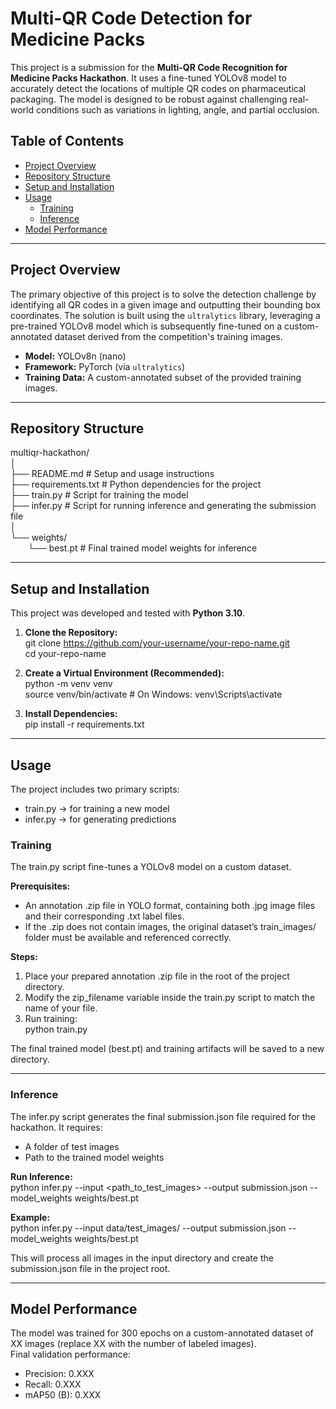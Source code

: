 # Multi-QR Code Detection for Medicine Packs

This project is a submission for the **Multi-QR Code Recognition for Medicine Packs Hackathon**. It uses a fine-tuned YOLOv8 model to accurately detect the locations of multiple QR codes on pharmaceutical packaging. The model is designed to be robust against challenging real-world conditions such as variations in lighting, angle, and partial occlusion.

## Table of Contents
- [Project Overview](#project-overview)
- [Repository Structure](#repository-structure)
- [Setup and Installation](#setup-and-installation)
- [Usage](#usage)
  - [Training](#training)
  - [Inference](#inference)
- [Model Performance](#model-performance)

---

## Project Overview

The primary objective of this project is to solve the detection challenge by identifying all QR codes in a given image and outputting their bounding box coordinates. The solution is built using the `ultralytics` library, leveraging a pre-trained YOLOv8 model which is subsequently fine-tuned on a custom-annotated dataset derived from the competition's training images.

- **Model:** YOLOv8n (nano)  
- **Framework:** PyTorch (via `ultralytics`)  
- **Training Data:** A custom-annotated subset of the provided training images.  

---

## Repository Structure

multiqr-hackathon/  
│  
├── README.md                # Setup and usage instructions  
├── requirements.txt         # Python dependencies for the project  
├── train.py                 # Script for training the model  
├── infer.py                 # Script for running inference and generating the submission file  
│  
└── weights/  
  └── best.pt              # Final trained model weights for inference  

---

## Setup and Installation

This project was developed and tested with **Python 3.10**.  

1. **Clone the Repository:**  
git clone https://github.com/your-username/your-repo-name.git  
cd your-repo-name  

2. **Create a Virtual Environment (Recommended):**  
python -m venv venv  
source venv/bin/activate   # On Windows: venv\Scripts\activate  

3. **Install Dependencies:**  
pip install -r requirements.txt  

---

## Usage

The project includes two primary scripts:  
- train.py → for training a new model  
- infer.py → for generating predictions  

### Training

The train.py script fine-tunes a YOLOv8 model on a custom dataset.  

**Prerequisites:**  
- An annotation .zip file in YOLO format, containing both .jpg image files and their corresponding .txt label files.  
- If the .zip does not contain images, the original dataset’s train_images/ folder must be available and referenced correctly.  

**Steps:**  
1. Place your prepared annotation .zip file in the root of the project directory.  
2. Modify the zip_filename variable inside the train.py script to match the name of your file.  
3. Run training:  
python train.py  

The final trained model (best.pt) and training artifacts will be saved to a new directory.  

---

### Inference

The infer.py script generates the final submission.json file required for the hackathon. It requires:  
- A folder of test images  
- Path to the trained model weights  

**Run Inference:**  
python infer.py --input <path_to_test_images> --output submission.json --model_weights weights/best.pt  

**Example:**  
python infer.py --input data/test_images/ --output submission.json --model_weights weights/best.pt  

This will process all images in the input directory and create the submission.json file in the project root.  

---

## Model Performance

The model was trained for 300 epochs on a custom-annotated dataset of XX images (replace XX with the number of labeled images).  
Final validation performance:  

- Precision: 0.XXX  
- Recall: 0.XXX  
- mAP50 (B): 0.XXX  
